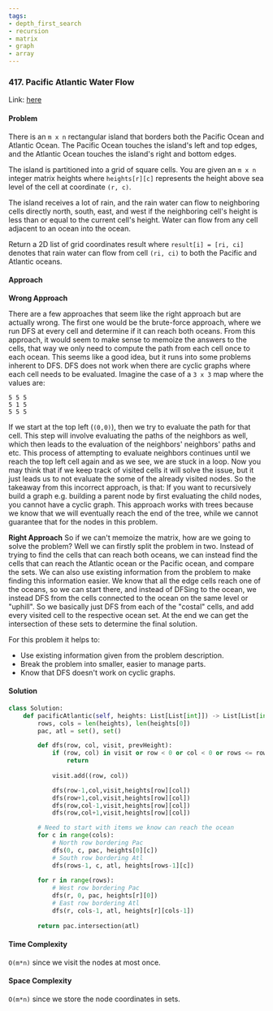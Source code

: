 ```yaml
---
tags:
- depth_first_search
- recursion
- matrix
- graph
- array
---
```


### 417. Pacific Atlantic Water Flow

Link: [here](https://leetcode.com/problems/pacific-atlantic-water-flow/)

#### Problem
There is an `m x n` rectangular island that borders both the Pacific Ocean and Atlantic Ocean. The Pacific Ocean touches the island's left and top edges, and the Atlantic Ocean touches the island's right and bottom edges.

The island is partitioned into a grid of square cells. You are given an `m x n` integer matrix heights where `heights[r][c]` represents the height above sea level of the cell at coordinate `(r, c)`.

The island receives a lot of rain, and the rain water can flow to neighboring cells directly north, south, east, and west if the neighboring cell's height is less than or equal to the current cell's height. Water can flow from any cell adjacent to an ocean into the ocean.

Return a 2D list of grid coordinates result where `result[i] = [ri, ci]` denotes that rain water can flow from cell `(ri, ci)` to both the Pacific and Atlantic oceans.

#### Approach
**Wrong Approach**

There are a few approaches that seem like the right approach but are actually wrong. The first one would be the brute-force approach, where we run DFS at every cell and determine if it can reach both oceans. From this approach, it would seem to make sense to memoize the answers to the cells, that way we only need to compute the path from each cell once to each ocean. This seems like a good idea, but it runs into some problems inherent to DFS. 
DFS does not work when there are cyclic graphs where each cell needs to be evaluated. Imagine the case of a `3 x 3` map where the values are:
```
5 5 5
5 1 5
5 5 5
```
If we start at the top left (`(0,0)`), then we try to evaluate the path for that cell. This step will involve evaluating the paths of the neighbors as well, which then leads to the evaluation of the neighbors' neighbors' paths and etc. This process of attempting to evaluate neighbors continues until we reach the top left cell again and as we see, we are stuck in a loop. Now you may think that if we keep track of visited cells it will solve the issue, but it just leads us to not evaluate the some of the already visited nodes. So the takeaway from this incorrect approach, is that: If you want to recursively build a graph e.g. building a parent node by first evaluating the child nodes, you cannot have a cyclic graph. This approach works with trees because we know that we will eventually reach the end of the tree, while we cannot guarantee that for the nodes in this problem.

**Right Approach**
So if we can't memoize the matrix, how are we going to solve the problem? Well we can firstly split the problem in two. Instead of trying to find the cells that can reach both oceans, we can instead find the cells that can reach the Atlantic ocean or the Pacific ocean, and compare the sets.
We can also use existing information from the problem to make finding this information easier. We know that all the edge cells reach one of the oceans, so we can start there, and instead of DFSing to the ocean, we instead DFS from the cells connected to the ocean on the same level or "uphill". So we basically just DFS from each of the "costal" cells, and add every visited cell to the respective ocean set. At the end we can get the intersection of these sets to determine the final solution.

For this problem it helps to:
- Use existing information given from the problem description.
- Break the problem into smaller, easier to manage parts.
- Know that DFS doesn't work on cyclic graphs.

#### Solution
```python 
class Solution:
    def pacificAtlantic(self, heights: List[List[int]]) -> List[List[int]]:
        rows, cols = len(heights), len(heights[0])
        pac, atl = set(), set()

        def dfs(row, col, visit, prevHeight):
            if (row, col) in visit or row < 0 or col < 0 or rows <= row or cols <= col or heights[row][col] < prevHeight:
                return 
            
            visit.add((row, col))

            dfs(row-1,col,visit,heights[row][col])
            dfs(row+1,col,visit,heights[row][col])
            dfs(row,col-1,visit,heights[row][col])
            dfs(row,col+1,visit,heights[row][col])

        # Need to start with items we know can reach the ocean
        for c in range(cols):
            # North row bordering Pac
            dfs(0, c, pac, heights[0][c])
            # South row bordering Atl
            dfs(rows-1, c, atl, heights[rows-1][c])
        
        for r in range(rows):
            # West row bordering Pac
            dfs(r, 0, pac, heights[r][0])
            # East row bordering Atl
            dfs(r, cols-1, atl, heights[r][cols-1])
        
        return pac.intersection(atl)
```

#### Time Complexity
`O(m*n)` since we visit the nodes at most once. 

#### Space Complexity
`O(m*n)` since we store the node coordinates in sets.

